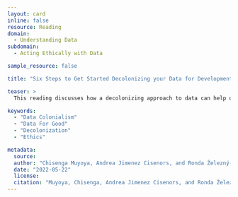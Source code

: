 ```yaml
---
layout: card
inline: false
resource: Reading
domain:
  - Understanding Data
subdomain:
  - Acting Ethically with Data

sample_resource: false

title: "Six Steps to Get Started Decolonizing your Data for Development"

teaser: >
  This reading discusses how a decolonizing approach to data can help one better understand how data-based technologies often reproduce and reinforce colonial structures of inequality.  As the title suggests, the reading also offers six steps that one can take for decolonizing data when working for public good.

keywords:
  - "Data Colonialism"
  - "Data For Good"
  - "Decolonization"
  - "Ethics"

metadata:
  source: 
  author: "Chisenga Muyoya, Andrea Jimenez Cisenors, and Ronda Železný-Green"
  date: "2022-05-22"
  license: 
  citation: "Muyoya, Chisenga, Andrea Jimenez Cisenors, and Ronda Železný-Green. "6 Steps to Get Started Decolonizing your Data for Development." Data.org. https://data.org/news/decolonizing-data-for-development/. 26 July 2024."
---
```

